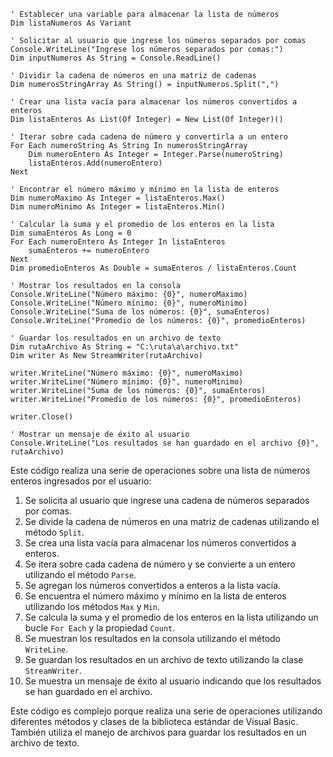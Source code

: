 ```visual basic
' Establecer una variable para almacenar la lista de números
Dim listaNumeros As Variant

' Solicitar al usuario que ingrese los números separados por comas
Console.WriteLine("Ingrese los números separados por comas:")
Dim inputNumeros As String = Console.ReadLine()

' Dividir la cadena de números en una matriz de cadenas
Dim numerosStringArray As String() = inputNumeros.Split(",")

' Crear una lista vacía para almacenar los números convertidos a enteros
Dim listaEnteros As List(Of Integer) = New List(Of Integer)()

' Iterar sobre cada cadena de número y convertirla a un entero
For Each numeroString As String In numerosStringArray
    Dim numeroEntero As Integer = Integer.Parse(numeroString)
    listaEnteros.Add(numeroEntero)
Next

' Encontrar el número máximo y mínimo en la lista de enteros
Dim numeroMaximo As Integer = listaEnteros.Max()
Dim numeroMinimo As Integer = listaEnteros.Min()

' Calcular la suma y el promedio de los enteros en la lista
Dim sumaEnteros As Long = 0
For Each numeroEntero As Integer In listaEnteros
    sumaEnteros += numeroEntero
Next
Dim promedioEnteros As Double = sumaEnteros / listaEnteros.Count

' Mostrar los resultados en la consola
Console.WriteLine("Número máximo: {0}", numeroMaximo)
Console.WriteLine("Número mínimo: {0}", numeroMinimo)
Console.WriteLine("Suma de los números: {0}", sumaEnteros)
Console.WriteLine("Promedio de los números: {0}", promedioEnteros)

' Guardar los resultados en un archivo de texto
Dim rutaArchivo As String = "C:\ruta\a\archivo.txt"
Dim writer As New StreamWriter(rutaArchivo)

writer.WriteLine("Número máximo: {0}", numeroMaximo)
writer.WriteLine("Número mínimo: {0}", numeroMinimo)
writer.WriteLine("Suma de los números: {0}", sumaEnteros)
writer.WriteLine("Promedio de los números: {0}", promedioEnteros)

writer.Close()

' Mostrar un mensaje de éxito al usuario
Console.WriteLine("Los resultados se han guardado en el archivo {0}", rutaArchivo)
```

Este código realiza una serie de operaciones sobre una lista de números enteros ingresados por el usuario:

1. Se solicita al usuario que ingrese una cadena de números separados por comas.
2. Se divide la cadena de números en una matriz de cadenas utilizando el método `Split`.
3. Se crea una lista vacía para almacenar los números convertidos a enteros.
4. Se itera sobre cada cadena de número y se convierte a un entero utilizando el método `Parse`.
5. Se agregan los números convertidos a enteros a la lista vacía.
6. Se encuentra el número máximo y mínimo en la lista de enteros utilizando los métodos `Max` y `Min`.
7. Se calcula la suma y el promedio de los enteros en la lista utilizando un bucle `For Each` y la propiedad `Count`.
8. Se muestran los resultados en la consola utilizando el método `WriteLine`.
9. Se guardan los resultados en un archivo de texto utilizando la clase `StreamWriter`.
10. Se muestra un mensaje de éxito al usuario indicando que los resultados se han guardado en el archivo.

Este código es complejo porque realiza una serie de operaciones utilizando diferentes métodos y clases de la biblioteca estándar de Visual Basic. También utiliza el manejo de archivos para guardar los resultados en un archivo de texto.